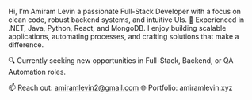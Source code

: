 Hi, I’m Amiram Levin a passionate Full-Stack Developer with a focus on clean code, robust backend systems, and intuitive UIs.
💼 Experienced in .NET, Java, Python, React, and MongoDB.
I enjoy building scalable applications, automating processes, and crafting solutions that make a difference.

🔍 Currently seeking new opportunities in Full-Stack, Backend, or QA Automation roles.

📫 Reach out: amiramlevin2@gmail.com
🌐 Portfolio: amiramlevin.xyz
